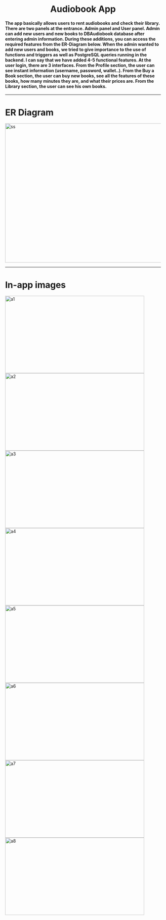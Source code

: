 <h1 align="center"> Audiobook App</h1>

#### The app basically allows users to rent audiobooks and check their library. There are two panels at the entrance. Admin panel and User panel. Admin can add new users and new books to DBAudiobook database after entering admin information. During these additions, you can access the required features from the ER-Diagram below. When the admin wanted to add new users and books, we tried to give importance to the use of functions and triggers as well as PostgreSQL queries running in the backend. I can say that we have added 4-5 functional features. At the user login, there are 3 interfaces. From the Profile section, the user can see instant information (username, password, wallet..). From the Buy a Book section, the user can buy new books, see all the features of these books, how many minutes they are, and what their prices are. From the Library section, the user can see his own books.

<hr>
<h1> ER Diagram </h1>
<img width="905" height="450"alt="ss" src="https://user-images.githubusercontent.com/94539804/213287629-dea1e680-75e1-46b9-bfb7-da099bdd0628.png">

<hr>
<h1> In-app images </h1>
<p float="left">
  <img width="450" height="250"alt="a1" src="https://user-images.githubusercontent.com/94539804/213288923-973077ed-4b0a-4a1a-bc0d-e6cfa050eabf.png">
  <img width="450" height="250" alt="a2" src="https://user-images.githubusercontent.com/94539804/213288936-35d00e0e-3933-420f-832a-9efceac11bd1.png">
  <img width="450" height="250" alt="a3" src="https://user-images.githubusercontent.com/94539804/213288945-374545b1-8b3d-47be-b070-b4a07ccc4d39.png">
  <img width="450" height="250" alt="a4" src="https://user-images.githubusercontent.com/94539804/213288957-944453cf-61a0-4218-a5b8-a259ed759625.png">
  <img width="450" height="250" alt="a5" src="https://user-images.githubusercontent.com/94539804/213288972-1997d68c-21ab-4b80-a291-84509b6e7b9b.png">
  <img width="450" height="250" alt="a6" src="https://user-images.githubusercontent.com/94539804/213288980-a71f6698-b2e2-4300-967f-f18f02d9604c.png">
  <img width="450" height="250" alt="a7" src="https://user-images.githubusercontent.com/94539804/213288986-0b77bf57-6ceb-494c-9976-dd66c6f8dab2.png">
  <img width="450" height="250" alt="a8" src="https://user-images.githubusercontent.com/94539804/213288998-aa6a0290-146e-48fe-8441-960615fdde70.png">
</p>
